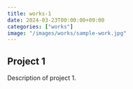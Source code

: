 ```yaml
---
title: works-1
date: 2024-03-23T00:00:00+09:00
categories: ["works"]
image: "/images/works/sample-work.jpg"
---
```


## Project 1
Description of project 1.
